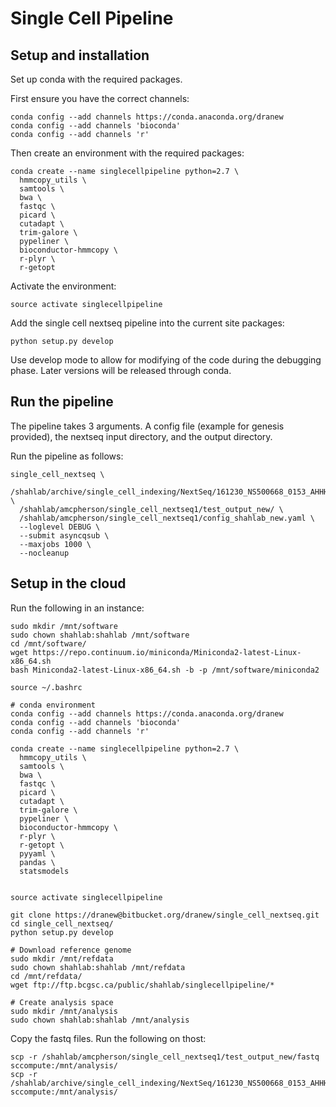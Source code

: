 # Single Cell Pipeline

## Setup and installation

Set up conda with the required packages.

First ensure you have the correct channels:

```
conda config --add channels https://conda.anaconda.org/dranew
conda config --add channels 'bioconda'
conda config --add channels 'r'
```

Then create an environment with the required packages:

```
conda create --name singlecellpipeline python=2.7 \
  hmmcopy_utils \
  samtools \
  bwa \
  fastqc \
  picard \
  cutadapt \
  trim-galore \
  pypeliner \
  bioconductor-hmmcopy \
  r-plyr \
  r-getopt
```

Activate the environment:

```
source activate singlecellpipeline
```

Add the single cell nextseq pipeline into the current site packages:

```
python setup.py develop
```

Use develop mode to allow for modifying of the code during the debugging phase.
Later versions will be released through conda.

## Run the pipeline

The pipeline takes 3 arguments.  A config file (example for genesis provided),
the nextseq input directory, and the output directory.

Run the pipeline as follows:

```
single_cell_nextseq \
  /shahlab/archive/single_cell_indexing/NextSeq/161230_NS500668_0153_AHHHWJAFXX/ \
  /shahlab/amcpherson/single_cell_nextseq1/test_output_new/ \
  /shahlab/amcpherson/single_cell_nextseq1/config_shahlab_new.yaml \
  --loglevel DEBUG \
  --submit asyncqsub \
  --maxjobs 1000 \
  --nocleanup
```

## Setup in the cloud

Run the following in an instance:

```
sudo mkdir /mnt/software
sudo chown shahlab:shahlab /mnt/software
cd /mnt/software/
wget https://repo.continuum.io/miniconda/Miniconda2-latest-Linux-x86_64.sh
bash Miniconda2-latest-Linux-x86_64.sh -b -p /mnt/software/miniconda2

source ~/.bashrc

# conda environment
conda config --add channels https://conda.anaconda.org/dranew
conda config --add channels 'bioconda'
conda config --add channels 'r'

conda create --name singlecellpipeline python=2.7 \
  hmmcopy_utils \
  samtools \
  bwa \
  fastqc \
  picard \
  cutadapt \
  trim-galore \
  pypeliner \
  bioconductor-hmmcopy \
  r-plyr \
  r-getopt \
  pyyaml \
  pandas \
  statsmodels
  

source activate singlecellpipeline

git clone https://dranew@bitbucket.org/dranew/single_cell_nextseq.git
cd single_cell_nextseq/
python setup.py develop

# Download reference genome
sudo mkdir /mnt/refdata
sudo chown shahlab:shahlab /mnt/refdata
cd /mnt/refdata/
wget ftp://ftp.bcgsc.ca/public/shahlab/singlecellpipeline/*

# Create analysis space
sudo mkdir /mnt/analysis
sudo chown shahlab:shahlab /mnt/analysis
```

Copy the fastq files.  Run the following on thost:

```
scp -r /shahlab/amcpherson/single_cell_nextseq1/test_output_new/fastq sccompute:/mnt/analysis/
scp -r /shahlab/archive/single_cell_indexing/NextSeq/161230_NS500668_0153_AHHHWJAFXX/SampleSheet.csv sccompute:/mnt/analysis/
```




